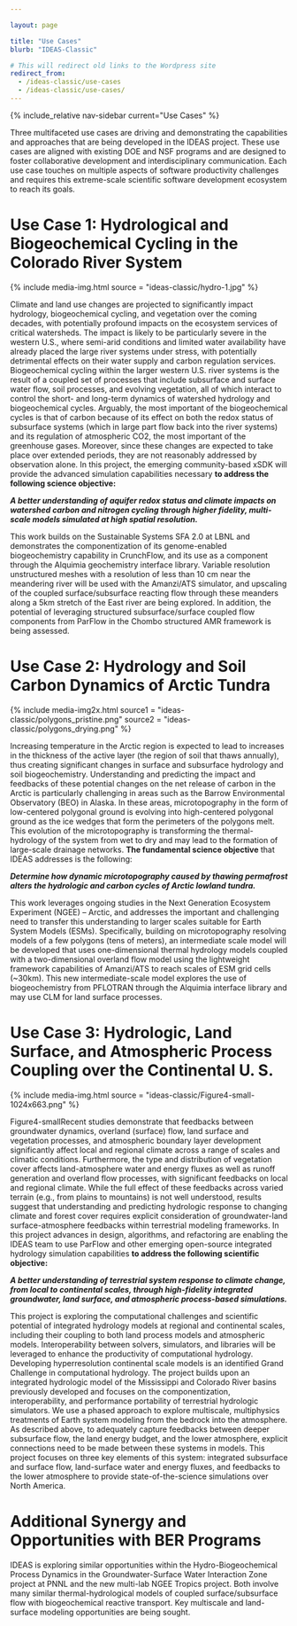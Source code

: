```yaml
---

layout: page

title: "Use Cases"
blurb: "IDEAS-Classic"

# This will redirect old links to the Wordpress site
redirect_from: 
  - /ideas-classic/use-cases
  - /ideas-classic/use-cases/
---
```





<!-- Sidebar Nav -->
<!-- ---------------------------------------------------------------------- -->

{% include_relative nav-sidebar current="Use Cases" %}

<!-- Content -->
<!-- ---------------------------------------------------------------------- -->


Three multifaceted use cases are driving and demonstrating the capabilities and approaches that are being developed in the IDEAS project. These use cases are aligned with existing DOE and NSF programs and are designed to foster collaborative development and interdisciplinary communication. Each use case touches on multiple aspects of software productivity challenges and requires this extreme-scale scientific software development ecosystem to reach its goals.

# Use Case 1: Hydrological and Biogeochemical Cycling in the Colorado River System

{% include media-img.html source = "ideas-classic/hydro-1.jpg" %}

Climate and land use changes are projected to significantly impact hydrology, biogeochemical cycling, and vegetation over the coming decades, with potentially profound impacts on the ecosystem services of critical watersheds. The impact is likely to be particularly severe in the western U.S., where semi-arid conditions and limited water availability have already placed the large river systems under stress, with potentially detrimental effects on their water supply and carbon regulation services.  Biogeochemical cycling within the larger western U.S. river systems is the result of a coupled set of processes that include subsurface and surface water flow, soil processes, and evolving vegetation, all of which interact to control the short- and long-term dynamics of watershed hydrology and biogeochemical cycles. Arguably, the most important of the biogeochemical cycles is that of carbon because of its effect on both the redox status of subsurface systems (which in large part flow back into the river systems) and its regulation of atmospheric CO2, the most important of the greenhouse gases. Moreover, since these changes are expected to take place over extended periods, they are not reasonably addressed by observation alone.  In this project, the emerging community-based xSDK will provide the advanced simulation capabilities necessary **to address the following science objective:**

***A better understanding of aquifer redox status and climate impacts on watershed carbon and nitrogen cycling through higher fidelity, multi-scale models simulated at high spatial resolution.***

This work builds on the Sustainable Systems SFA 2.0 at LBNL and demonstrates the componentization of its genome-enabled biogeochemistry capability in CrunchFlow, and its use as a component through the Alquimia geochemistry interface library. Variable resolution unstructured meshes with a resolution of less than 10 cm near the meandering river will be used with the Amanzi/ATS simulator, and upscaling of the coupled surface/subsurface reacting flow through these meanders along a 5km stretch of the East river are being explored.  In addition, the potential of leveraging structured subsurface/surface coupled flow components from ParFlow in the Chombo structured AMR framework is being assessed.

# Use Case 2: Hydrology and Soil Carbon Dynamics of Arctic Tundra

{% include media-img2x.html 
	source1 = "ideas-classic/polygons_pristine.png"
    source2 = "ideas-classic/polygons_drying.png"
%}

Increasing temperature in the Arctic region is expected to lead to increases in the thickness of the active layer (the region of soil that thaws annually), thus creating significant changes in surface and subsurface hydrology and soil biogeochemistry. Understanding and predicting the impact and feedbacks of these potential changes on the net release of carbon in the Arctic is particularly challenging in areas such as the Barrow Environmental Observatory (BEO) in Alaska.  In these areas,  microtopography in the form of low-centered polygonal ground is evolving into high-centered polygonal ground as the ice wedges that form the perimeters of the polygons melt.  This evolution of the microtopography is transforming the thermal-hydrology of the system from wet to dry and may lead to the formation of large-scale drainage networks.  **The fundamental science objective** that IDEAS addresses is the following:

***Determine how dynamic microtopography caused by thawing permafrost alters the hydrologic and carbon cycles of Arctic lowland tundra.***

This work leverages ongoing studies in the Next Generation Ecosystem Experiment (NGEE) – Arctic, and addresses the important and challenging need to transfer this understanding to larger scales suitable for Earth System Models (ESMs).   Specifically, building on microtopography resolving models of a few polygons (tens of meters), an intermediate scale model will be developed that uses one-dimensional thermal hydrology models coupled with a two-dimensional overland flow model using the lightweight framework capabilities of Amanzi/ATS to reach scales of ESM grid cells (~30km). This new intermediate-scale model explores the use of biogeochemistry from PFLOTRAN through the Alquimia interface library and may use CLM for land surface processes.

# Use Case 3: Hydrologic, Land Surface, and Atmospheric Process Coupling over the Continental U. S.

{% include media-img.html source = "ideas-classic/Figure4-small-1024x663.png" %}

Figure4-smallRecent studies demonstrate that feedbacks between groundwater dynamics, overland (surface) flow, land surface and vegetation processes, and atmospheric boundary layer development significantly affect local and regional climate across a range of scales and climatic conditions. Furthermore, the type and distribution of vegetation cover affects land-atmosphere water and energy fluxes as well as runoff generation and overland flow processes, with significant feedbacks on local and regional climate. While the full effect of these feedbacks across varied terrain (e.g., from plains to mountains) is not well understood, results suggest that understanding and predicting hydrologic response to changing climate and forest cover requires explicit consideration of groundwater-land surface-atmosphere feedbacks within terrestrial modeling frameworks.  In this project advances in design, algorithms, and refactoring are enabling the IDEAS team to use ParFlow and other emerging open-source integrated hydrology simulation capabilities **to address the following scientific objective:**

***A better understanding of terrestrial system response to climate change, from local to continental scales, through high-fidelity integrated groundwater, land surface, and atmospheric process-based simulations.***

This project is exploring the computational challenges and scientific potential of integrated hydrology models at regional and continental scales, including their coupling to both land process models and atmospheric models. Interoperability between solvers, simulators, and libraries will be leveraged to enhance the productivity of computational hydrology. Developing hyperresolution continental scale models is an identified Grand Challenge in computational hydrology. The project builds upon an integrated hydrologic model of the Mississippi and Colorado River basins previously developed and focuses on the componentization, interoperability, and performance portability of terrestrial hydrologic simulators. We use a phased approach to explore multiscale, multiphysics treatments of Earth system modeling from the bedrock into the atmosphere. As described above, to adequately capture feedbacks between deeper subsurface flow, the land energy budget, and the lower atmosphere, explicit connections need to be made between these systems in models. This project focuses on three key elements of this system: integrated subsurface and surface flow, land-surface water and energy fluxes, and feedbacks to the lower atmosphere to provide state-of-the-science simulations over North America.

# Additional Synergy and Opportunities with BER Programs

IDEAS is exploring similar opportunities within the Hydro-Biogeochemical Process Dynamics in the Groundwater-Surface Water Interaction Zone project at PNNL and the new multi-lab NGEE Tropics project. Both involve many similar thermal-hydrological models of coupled surface/subsurface flow with biogeochemical reactive transport. Key multiscale and land-surface modeling opportunities are being sought.
